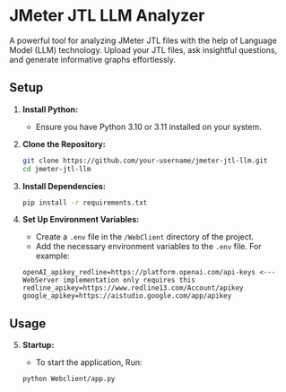 # JMeter JTL LLM Analyzer

A powerful tool for analyzing JMeter JTL files with the help of Language Model (LLM) technology. Upload your JTL files, ask insightful questions, and generate informative graphs effortlessly.

## Setup

1. **Install Python:**
   - Ensure you have Python 3.10 or 3.11 installed on your system.

2. **Clone the Repository:**
   ```sh
   git clone https://github.com/your-username/jmeter-jtl-llm.git
   cd jmeter-jtl-llm

3. **Install Dependencies:**
   ```sh
   pip install -r requirements.txt

4. **Set Up Environment Variables:**

   - Create a `.env` file in the `/WebClient` directory of the project.
   - Add the necessary environment variables to the `.env` file. For example:

    ```env
    openAI_apikey_redline=https://platform.openai.com/api-keys <--- WebServer implementation only requires this
    redline_apikey=https://www.redline13.com/Account/apikey
    google_apikey=https://aistudio.google.com/app/apikey
    ```


## Usage

5. **Startup:**
   - To start the application, Run:
    
    ```sh
    python Webclient/app.py
